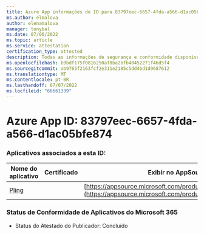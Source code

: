 ```yaml
---
title: Azure App informações de ID para 83797eec-6657-4fda-a566-d1ac05bfe874
ms.author: elmalova
author: elenamalova
manager: tonybal
ms.date: 07/06/2022
ms.topic: article
ms.service: attestation
certification_type: attested
description: Todas as informações de segurança e conformidade disponíveis para 83797eec-6657-4fda-a566-d1ac05bfe874.
ms.openlocfilehash: b9bdf175f0816250af8ba2bfb40452271f46d5f4
ms.sourcegitcommit: ab9765f2163fcf2e311e2185c5dd4bd1d9687612
ms.translationtype: MT
ms.contentlocale: pt-BR
ms.lasthandoff: 07/07/2022
ms.locfileid: "66661339"
---
```

# <a name="azure-app-id-83797eec-6657-4fda-a566-d1ac05bfe874"></a>Azure App ID: 83797eec-6657-4fda-a566-d1ac05bfe874


### <a name="apps-associated-with-this-id"></a>Aplicativos associados a esta ID:
| **Nome do aplicativo** | **Certificado** | **Exibir no AppSource** |
|--------------|---------------|-----------------------|
| [Pling](../forward/WA200004294.md) |  | [https://appsource.microsoft.com/product/office/WA200004294](https://appsource.microsoft.com/product/office/WA200004294) |

### <a name="microsoft-365-app-compliance-status"></a>Status de Conformidade de Aplicativos do Microsoft 365
- Status do Atestado do Publicador: Concluído
